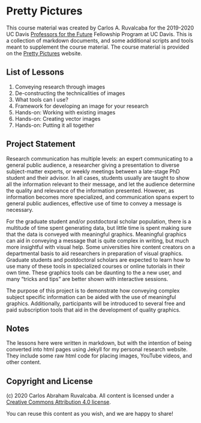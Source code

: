 # Pretty Pictures

This course material was created by Carlos A. Ruvalcaba for the 2019-2020 UC Davis [Professors for the Future](https://gradpathways.ucdavis.edu/pftf-about) Fellowship Program at UC Davis. This is a collection of markdown documents, and some additional scripts and tools meant to supplement the course material. The course material is provided on the [Pretty Pictures](carlos-ar.github.io/teaching/prettypics.html) website.

## List of Lessons

1. Conveying research through images
2. De-constructing the technicalities of images
3. What tools can I use?
4. Framework for developing an image for your research
5. Hands-on: Working with existing images
6. Hands-on: Creating vector images
7. Hands-on: Putting it all together

## Project Statement

Research communication has multiple levels: an expert communicating to a general public audience, a researcher giving a presentation to diverse subject-matter experts, or weekly meetings between a late-stage PhD student and their advisor. In all cases, students usually are taught to show all the information relevant to their message, and let the audience determine the quality and relevance of the information presented. However, as information becomes more specialized, and communication spans expert to general public audiences, effective use of time to convey a message is necessary.

For the graduate student and/or postdoctoral scholar population, there is a multitude of time spent generating data, but little time is spent making sure that the data is conveyed with meaningful graphics. Meaningful graphics can aid in conveying a message that is quite complex in writing, but much more insightful with visual help. Some universities hire content creators on a departmental basis to aid researchers in preparation of visual graphics. Graduate students and postdoctoral scholars are expected to learn how to use many of these tools in specialized courses or online tutorials in their own time. These graphics tools can be daunting to the a new user, and many “tricks and tips” are better shown with interactive sessions.

The purpose of this project is to demonstrate how conveying complex subject specific information can be aided with the use of meaningful graphics. Additionally, participants will be introduced to several free and paid subscription tools that aid in the development of quality graphics.

## Notes

The lessons here were written in markdown, but with the intention of being converted into html pages using Jekyll for my personal research website. They include some raw html code for placing images, YouTube videos, and other content.

## Copyright and License

(c) 2020 Carlos Abraham Ruvalcaba. All content is licensed under a [Creative Commons Attribution 4.0 license](https://creativecommons.org/licenses/by/4.0/legalcode.txt). 

You can reuse this content as you wish, and we are happy to share!